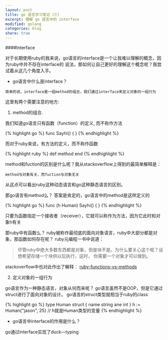 ```yaml
---
layout: post
title: go 语言学习笔记（三）
excerpt: 理解 go 语言中的 interface
modified: golang
categories: blog
share: true
---
```


####Interface

对于长期使用ruby的我来说，go语言的interface是一个让我难以理解的概念，因为ruby中并不存在interface的
说法，那如何让自己更好的理解这个概念呢？我尝试着从这几个角度入手。

* go语言中什么是interface？

`简单的说，interface是一组method的组合，我们通过interface来定义对象的一组行为`

这里有两个需要注意的地方:

1. method的组合.

我们知道go语言只有函数（function）的定义, 而不称作方法

{% highlight go %}
func Sayhi() {
}
{% endhighlight %}

而对于ruby来说，有方法的定义，而不称作函数

{% highlight ruby %}
def method
end
{% endhighlight %}

method和fuction的区别是什么呢？我从stackoverflow上得到的最简单解释是：

`method与对象有关，而fuction与对象无关`

从这点可以看出ruby这种动态语言和go这种静态语言的区别。

那go语言有method么？
答案是肯定的，go语言中的method是这样定义的

{% highlight go %}
func (h Human) Sayhi() {
}
{% endhighlight %}

只要为函数指定一个接收者（receiver），它就可以称作为方法，因为它此时和对象h有关

那ruby中有函数么？
ruby被称作最彻底的面向对象语言，ruby中大部分都是对象，那函数如何存在呢？
ruby元编程一书中说道：

> 尽管ruby中绝大多数东西都是对象，但是块不是。为什么要关心这个呢？设想希望存储一个块供以后执行，这时，
你需要一个对象才可以做到。

stackoverflow中也对此作出了解释：
[ruby-functions-vs-methods](http://stackoverflow.com/questions/928443/ruby-functions-vs-methods)

2. 定义对象的一组行为

go语言作为一种静态语言，对象从何而来呢？
go语言虽然不是OOP，但是它通过struct进行了面向对象的设计。
go语言的struct类型就相当于ruby的class

{% highlight go %}
type Human struct {
	name string
	ane int
}
h := Human{"jason", 25} // h就是Human类型的变量
{% endhighlight %}

* go语言中interface的作用是什么？

go通过interface实现了duck—typing




